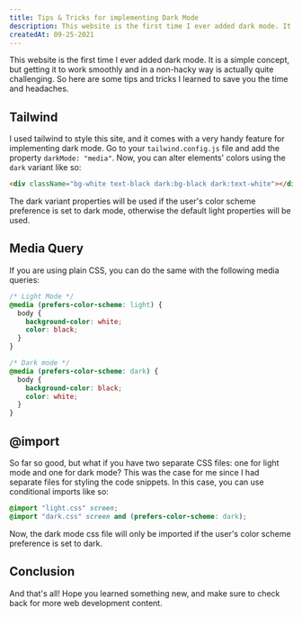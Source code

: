 ```yaml
---
title: Tips & Tricks for implementing Dark Mode
description: This website is the first time I ever added dark mode. It is a simple concept, but getting it to work smoothly and in a non-hacky way is actually quite challenging. So here are some tips and tricks I learned to save you the time and headaches.
createdAt: 09-25-2021
---
```


This website is the first time I ever added dark mode. It is a simple concept, but getting it to work smoothly and in a non-hacky way is actually quite challenging. So here are some tips and tricks I learned to save you the time and headaches.

## Tailwind

I used tailwind to style this site, and it comes with a very handy feature for implementing dark mode. Go to your `tailwind.config.js` file and add the property `darkMode: "media"`. Now, you can alter elements' colors using the `dark` variant like so:

```html
<div className="bg-white text-black dark:bg-black dark:text-white"></div>
```

The dark variant properties will be used if the user's color scheme preference is set to dark mode, otherwise the default light properties will be used.

## Media Query

If you are using plain CSS, you can do the same with the following media queries:

```css
/* Light Mode */
@media (prefers-color-scheme: light) {
  body {
    background-color: white;
    color: black;
  }
}

/* Dark mode */
@media (prefers-color-scheme: dark) {
  body {
    background-color: black;
    color: white;
  }
}
```

## @import

So far so good, but what if you have two separate CSS files: one for light mode and one for dark mode? This was the case for me since I had separate files for styling the code snippets. In this case, you can use conditional imports like so:

```css
@import "light.css" screen;
@import "dark.css" screen and (prefers-color-scheme: dark);
```

Now, the dark mode css file will only be imported if the user's color scheme preference is set to dark.

## Conclusion

And that's all! Hope you learned something new, and make sure to check back for more web development content.
